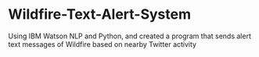 # Wildfire-Text-Alert-System
Using IBM Watson NLP and Python, and created a program that sends alert text messages of Wildfire based on nearby Twitter activity
